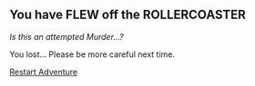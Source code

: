 ## You have FLEW off the ROLLERCOASTER
<i>Is this an attempted Murder...?</i>

You lost... Please be more careful next time.

[Restart Adventure](../dora-out.md)
